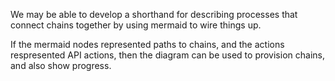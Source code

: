 We may be able to develop a shorthand for describing processes that connect chains together by using mermaid to wire things up.

If the mermaid nodes represented paths to chains, and the actions respresented API actions, then the diagram can be used to provision chains, and also show progress.